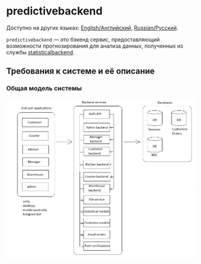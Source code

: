 # predictivebackend

Доступно на других языках: [English/Английский](predictivebackend.md), [Russian/Русский](predictivebackend.ru.md). 

`predictivebackend` — это бэкенд сервис, предоставляющий возможности прогнозирования для анализа данных, полученных из службы [statisticalbackend](statisticalbackend.md).

## Требования к системе и её описание 

### Общая модель системы 

![system_overall](../img/system_overall.png)
